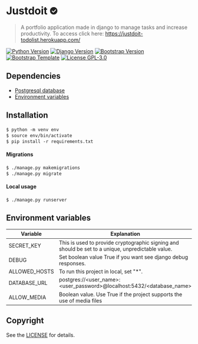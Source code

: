 # Justdoit <img src="static/img/icon.png" width="20">
> A portfolio application made in django to manage tasks and increase productivity.
> To access click here: https://justdoit-todolist.herokuapp.com/

[![Python Version](https://img.shields.io/badge/python-v3.8-blue)](https://www.python.org/)
[![Django Version](https://img.shields.io/badge/django-v.3.0-green)](https://www.djangoproject.com/)
[![Bootstrap Version](https://img.shields.io/badge/bootstrap-v3.0-blueviolet)](https://getbootstrap.com/docs/3.3/)
[![Bootstrap Template](https://img.shields.io/badge/bootstrap--template-lumino-9cf)](https://medialoot.com/preview/lumino/index.html)
[![License GPL-3.0](https://img.shields.io/badge/license-%20GPL--3.0-yellow.svg)](https://github.com/Ilhasoft/bothub-engine/blob/master/LICENSE)

Dependencies
---
- [Postgresql database](https://www.digitalocean.com/community/tutorials/how-to-use-postgresql-with-your-django-application-on-ubuntu-14-04)
- [Environment variables](README.md#Environment-variables)

Installation
-------
    $ python -m venv env
	$ source env/bin/activate
	$ pip install -r requirements.txt

#### Migrations
    $ ./manage.py makemigrations
	$ ./manage.py migrate

#### Local usage
	$ ./manage.py runserver

Environment variables
---
| Variable | Explanation |
|--|--|
| SECRET_KEY | This is used to provide cryptographic signing and should be set to a unique, unpredictable value. |
| DEBUG | Set boolean value True if you want see django debug responses. |
| ALLOWED_HOSTS | To run this project in local, set "*". |
| DATABASE_URL | postgres://<user_name>:<user_password>@localhost:5432/<database_name> |
| ALLOW_MEDIA | Boolean value. Use True if the project supports the use of media files |

Copyright
---
See the [LICENSE](/LICENSE) for details.
